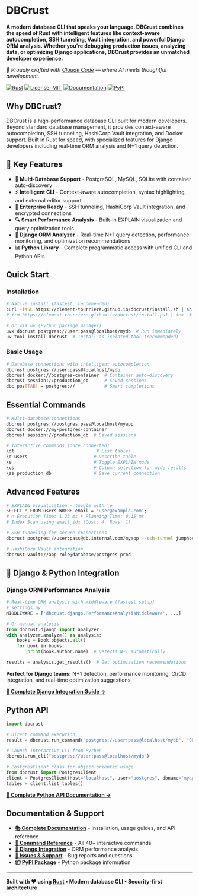 # DBCrust

**A modern database CLI that speaks your language. DBCrust combines the speed of Rust with intelligent features like context-aware autocompletion, SSH tunneling, Vault integration, and powerful Django ORM analysis. Whether you're debugging production issues, analyzing data, or optimizing Django applications, DBCrust provides an unmatched developer experience.**

*🤖 Proudly crafted with [Claude Code](https://claude.ai/code) — where AI meets thoughtful development.*

[![Rust](https://img.shields.io/badge/rust-2024-orange.svg)](https://www.rust-lang.org/)
[![License: MIT](https://img.shields.io/badge/License-MIT-blue.svg)](LICENSE)
[![Documentation](https://img.shields.io/badge/docs-mkdocs-blue.svg)](https://clement-tourriere.github.io/dbcrust/)
[![PyPI](https://img.shields.io/pypi/v/dbcrust.svg)](https://pypi.org/project/dbcrust/)

## Why DBCrust?

DBCrust is a high-performance database CLI built for modern developers. Beyond standard database management, it provides context-aware autocompletion, SSH tunneling, HashiCorp Vault integration, and Docker support. Built in Rust for speed, with specialized features for Django developers including real-time ORM analysis and N+1 query detection.

## 🚀 Key Features

- **🐳 Multi-Database Support** - PostgreSQL, MySQL, SQLite with container auto-discovery
- **⚡ Intelligent CLI** - Context-aware autocompletion, syntax highlighting, and external editor support
- **🔐 Enterprise Ready** - SSH tunneling, HashiCorp Vault integration, and encrypted connections
- **🔍 Smart Performance Analysis** - Built-in EXPLAIN visualization and query optimization tools
- **🐍 Django ORM Analyzer** - Real-time N+1 query detection, performance monitoring, and optimization recommendations
- **📊 Python Library** - Complete programmatic access with unified CLI and Python APIs

## Quick Start

### Installation

```bash
# Native install (fastest, recommended)
curl -fsSL https://clement-tourriere.github.io/dbcrust/install.sh | sh  # Unix
# irm https://clement-tourriere.github.io/dbcrust/install.ps1 | iex  # Windows

# Or via uv (Python package manager)
uvx dbcrust postgres://user:pass@localhost/mydb  # Run immediately
uv tool install dbcrust  # Install as isolated tool (recommended)
```

### Basic Usage

```bash
# Database connections with intelligent autocompletion
dbcrust postgres://user:pass@localhost/mydb
dbcrust docker://postgres-container  # Container auto-discovery
dbcrust session://production_db      # Saved sessions
dbc pos[TAB] → postgres://           # Smart completions
```

## Essential Commands

```bash
# Multi-database connections
dbcrust postgres://postgres:pass@localhost/myapp
dbcrust docker://my-postgres-container
dbcrust session://production_db  # Saved sessions

# Interactive commands (once connected)
\dt                               # List tables
\d users                         # Describe table
\e                               # Toggle EXPLAIN mode
\cs                              # Column selection for wide results
\ss production_db                # Save current connection
```

## Advanced Features

```bash
# EXPLAIN visualization - toggle with \e
SELECT * FROM users WHERE email = 'user@example.com';
# ○ Execution Time: 1.23 ms • Planning Time: 0.15 ms
# Index Scan using email_idx (Cost: 4, Rows: 1)

# SSH tunneling for secure connections
dbcrust postgres://user:pass@db.internal.com/myapp --ssh-tunnel jumphost.com

# HashiCorp Vault integration
dbcrust vault://app-role@database/postgres-prod
```

## 🐍 Django & Python Integration

### Django ORM Performance Analysis

```python
# Real-time ORM analysis with middleware (fastest setup)
# settings.py
MIDDLEWARE = ['dbcrust.django.PerformanceAnalysisMiddleware', ...]

# Or manual analysis
from dbcrust.django import analyzer
with analyzer.analyze() as analysis:
    books = Book.objects.all()
    for book in books:
        print(book.author.name)  # Detects N+1 automatically

results = analysis.get_results()  # Get optimization recommendations
```

**Perfect for Django teams:** N+1 detection, performance monitoring, CI/CD integration, and real-time optimization suggestions.

[**📖 Complete Django Integration Guide →**](https://clement-tourriere.github.io/dbcrust/django-analyzer/)

## Python API

```python
import dbcrust

# Direct command execution
result = dbcrust.run_command("postgres://user:pass@localhost/mydb", "SELECT * FROM users LIMIT 10")

# Launch interactive CLI from Python
dbcrust.run_cli("postgres://user:pass@localhost/mydb")

# PostgresClient class for object-oriented usage
from dbcrust import PostgresClient
client = PostgresClient(host="localhost", user="postgres", dbname="myapp")
tables = client.list_tables()
```

[**📖 Complete Python API Documentation →**](https://clement-tourriere.github.io/dbcrust/python-api/)

## Documentation & Support

- **[📚 Complete Documentation](https://clement-tourriere.github.io/dbcrust/)** - Installation, usage guides, and API reference
- **[🔧 Command Reference](https://clement-tourriere.github.io/dbcrust/reference/backslash-commands/)** - All 40+ interactive commands
- **[🐍 Django Integration](https://clement-tourriere.github.io/dbcrust/django-analyzer/)** - ORM performance analysis
- **[🐛 Issues & Support](https://github.com/clement-tourriere/dbcrust/issues)** - Bug reports and questions
- **[📦 PyPI Package](https://pypi.org/project/dbcrust/)** - Python package information

---

**Built with ❤️ using [Rust](https://www.rust-lang.org/) • Modern database CLI • Security-first architecture**

